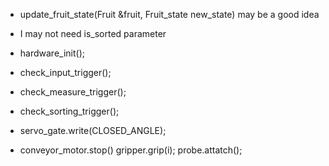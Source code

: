 - update_fruit_state(Fruit &fruit, Fruit_state new_state) may be a good idea 
- I may not need is_sorted parameter

- hardware_init();
- check_input_trigger();
- check_measure_trigger();
- check_sorting_trigger();
- servo_gate.write(CLOSED_ANGLE);
- conveyor_motor.stop()
gripper.grip(i);
probe.attatch();
